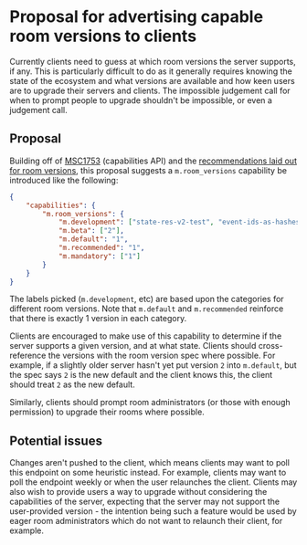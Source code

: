 # Proposal for advertising capable room versions to clients

Currently clients need to guess at which room versions the server supports, if any. This is particularly
difficult to do as it generally requires knowing the state of the ecosystem and what versions are
available and how keen users are to upgrade their servers and clients. The impossible judgement call
for when to prompt people to upgrade shouldn't be impossible, or even a judgement call.


## Proposal

Building off of [MSC1753](https://github.com/matrix-org/matrix-doc/pull/1753) (capabilities API) and
the [recommendations laid out for room versions](https://github.com/matrix-org/matrix-doc/pull/1773/files#diff-1436075794bb304492ca6953a6692cd0R463),
this proposal suggests a `m.room_versions` capability be introduced like the following:

```json
{
    "capabilities": {
        "m.room_versions": {
            "m.development": ["state-res-v2-test", "event-ids-as-hashes-test", "3"],
            "m.beta": ["2"],
            "m.default": "1",
            "m.recommended": "1",
            "m.mandatory": ["1"]
        }
    }
}
```

The labels picked (`m.development`, etc) are based upon the categories for different room versions.
Note that `m.default` and `m.recommended` reinforce that there is exactly 1 version in each category.

Clients are encouraged to make use of this capability to determine if the server supports a given
version, and at what state. Clients should cross-reference the versions with the room version spec
where possible. For example, if a slightly older server hasn't yet put version `2` into `m.default`,
but the spec says `2` is the new default and the client knows this, the client should treat `2` as
the new default.

Similarly, clients should prompt room administrators (or those with enough permission) to upgrade
their rooms where possible.


## Potential issues

Changes aren't pushed to the client, which means clients may want to poll this endpoint on some
heuristic instead. For example, clients may want to poll the endpoint weekly or when the user relaunches
the client. Clients may also wish to provide users a way to upgrade without considering the capabilities
of the server, expecting that the server may not support the user-provided version - the intention
being such a feature would be used by eager room administrators which do not want to relaunch their
client, for example.
